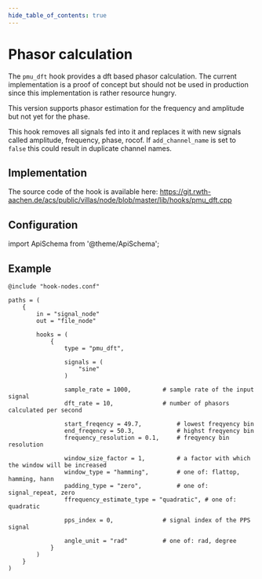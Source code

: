```yaml
---
hide_table_of_contents: true
---
```


# Phasor calculation

The `pmu_dft` hook provides a dft based phasor calculation. The current implementation is a proof of concept but should not be used in production since this implementation is rather resource hungry.

This version supports phasor estimation for the frequency and amplitude but not yet for the phase.

This hook removes all signals fed into it and replaces it with new signals called amplitude, frequency, phase, rocof. If `add_channel_name` is set to `false` this could result in duplicate channel names.

## Implementation

The source code of the hook is available here:
https://git.rwth-aachen.de/acs/public/villas/node/blob/master/lib/hooks/pmu_dft.cpp

## Configuration

import ApiSchema from '@theme/ApiSchema';

<ApiSchema example pointer="#/components/schemas/pmu_dft" />

## Example

``` url="external/node/etc/examples/hooks/pmu_dft.conf" title="node/etc/examples/hooks/pmu_dft.conf"
@include "hook-nodes.conf"

paths = (
	{
		in = "signal_node"
		out = "file_node"

		hooks = (
			{
				type = "pmu_dft",

				signals = (
					"sine"
				)

				sample_rate = 1000,			# sample rate of the input signal
				dft_rate = 10,				# number of phasors calculated per second

				start_freqency = 49.7,			# lowest freqyency bin
				end_freqency = 50.3,			# highst freqyency bin
				frequency_resolution = 0.1,		# freqyency bin resolution

				window_size_factor = 1,			# a factor with which the window will be increased
				window_type = "hamming",		# one of: flattop, hamming, hann
				padding_type = "zero", 			# one of: signal_repeat, zero
				ffrequency_estimate_type = "quadratic", # one of: quadratic

				pps_index = 0,				# signal index of the PPS signal
				
				angle_unit = "rad" 			# one of: rad, degree
			}
		)
	}
)
```
